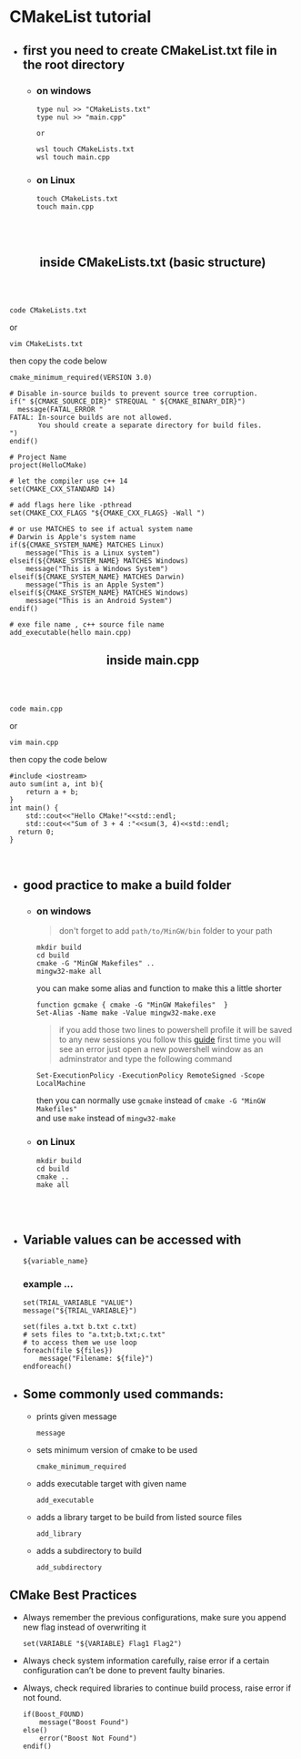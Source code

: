 # CMakeList tutorial 
* ## first you need to create CMakeList.txt file in the root directory
    * ### on windows
        ```
        type nul >> "CMakeLists.txt"
        type nul >> "main.cpp"
        ```
        ` or `
        ```
        wsl touch CMakeLists.txt
        wsl touch main.cpp
        ```
    * ### on Linux 
        ```
        touch CMakeLists.txt 
        touch main.cpp
        ```

<!-- body -->
</br>
</br>
<h2 align="center"> inside CMakeLists.txt (basic structure)  </h2>  
</br>  
</br>  

    code CMakeLists.txt

or 

    vim CMakeLists.txt

then copy the code below 


~~~
cmake_minimum_required(VERSION 3.0)

# Disable in-source builds to prevent source tree corruption.
if(" ${CMAKE_SOURCE_DIR}" STREQUAL " ${CMAKE_BINARY_DIR}")
  message(FATAL_ERROR "
FATAL: In-source builds are not allowed.
       You should create a separate directory for build files.
")
endif()

# Project Name
project(HelloCMake)

# let the compiler use c++ 14
set(CMAKE_CXX_STANDARD 14)

# add flags here like -pthread 
set(CMAKE_CXX_FLAGS "${CMAKE_CXX_FLAGS} -Wall ")

# or use MATCHES to see if actual system name 
# Darwin is Apple's system name
if(${CMAKE_SYSTEM_NAME} MATCHES Linux)
    message("This is a Linux system")
elseif(${CMAKE_SYSTEM_NAME} MATCHES Windows)
    message("This is a Windows System")
elseif(${CMAKE_SYSTEM_NAME} MATCHES Darwin)
    message("This is an Apple System")
elseif(${CMAKE_SYSTEM_NAME} MATCHES Windows)
    message("This is an Android System")
endif()

# exe file name , c++ source file name
add_executable(hello main.cpp)
~~~  

<h2 align="center"> inside main.cpp </h2>  
</br>  
</br>  

    code main.cpp

or 

    vim main.cpp

then copy the code below 

~~~
#include <iostream>
auto sum(int a, int b){
    return a + b;
}
int main() {
    std::cout<<"Hello CMake!"<<std::endl;
    std::cout<<"Sum of 3 + 4 :"<<sum(3, 4)<<std::endl;
  return 0;
}
~~~

</br>

* ## good practice to make a build folder
    * ### on windows
        > don't forget to add `path/to/MinGW/bin` folder to your path
        ```
        mkdir build
        cd build
        cmake -G "MinGW Makefiles" ..
        mingw32-make all
        ```

        you can make some alias and function to make this a little shorter
        ```
        function gcmake { cmake -G "MinGW Makefiles"  }
        Set-Alias -Name make -Value mingw32-make.exe
        ```
        > if you add those two lines to powershell profile it will be saved to any new sessions you follow this [guide](https://www.howtogeek.com/50236/customizing-your-powershell-profile/)
        > first time you will see an error just open a new powershell window as an adminstrator and type the following command 
        ```
        Set-ExecutionPolicy -ExecutionPolicy RemoteSigned -Scope LocalMachine
        ```
        then you can normally use ` gcmake ` instead of `cmake -G "MinGW Makefiles"`  
        and use `make` instead of `mingw32-make`


    * ### on Linux 
        ```
        mkdir build
        cd build
        cmake ..
        make all
        ```


</br>  
</br>
<!-- body -->


* ## Variable values can be accessed with
    ```
    ${variable_name}
    ```
    ### example ...
    ```  
    set(TRIAL_VARIABLE "VALUE")
    message("${TRIAL_VARIABLE}")

    set(files a.txt b.txt c.txt)
    # sets files to "a.txt;b.txt;c.txt"
    # to access them we use loop
    foreach(file ${files})
        message("Filename: ${file}")
    endforeach()
    ```
* ##  Some commonly used commands:

    * prints given message 
        ``` 
        message
        ``` 
    * sets minimum version of cmake to be used
        ```
        cmake_minimum_required 
        ```
    * adds executable target with given name
        ``` 
        add_executable 
        ```
    * adds a library target to be build from listed source files
        ``` 
        add_library 
        ```
    * adds a subdirectory to build
        ```
        add_subdirectory  
        ```

## CMake Best Practices
* Always remember the previous configurations, make sure you append new flag instead of overwriting it
    ```
    set(VARIABLE "${VARIABLE} Flag1 Flag2")
    ```

* Always check system information carefully, raise error if a certain configuration can’t be done to prevent faulty binaries.

* Always, check required libraries to continue build process, raise error if not found.
    ```
    if(Boost_FOUND)
        message("Boost Found")
    else()
        error("Boost Not Found")
    endif()
    ```

